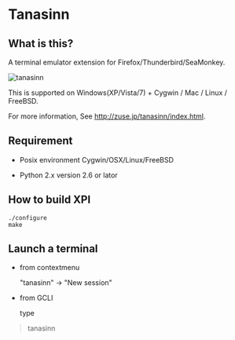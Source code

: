 Tanasinn
========

What is this?
-------------

A terminal emulator extension for Firefox/Thunderbird/SeaMonkey.

![tanasinn](http://zuse.jp/tanasinn/images/3d.png)

This is supported on Windows(XP/Vista/7) + Cygwin / Mac / Linux / FreeBSD.

For more information, See http://zuse.jp/tanasinn/index.html.

Requirement
-------------

- Posix environment
  Cygwin/OSX/Linux/FreeBSD

- Python 2.x
  version 2.6 or lator

How to build XPI
----------------

```
./configure
make
```

Launch a terminal
-----------------

- from contextmenu

  "tanasinn" -> "New session"

- from GCLI

  type

> tanasinn

